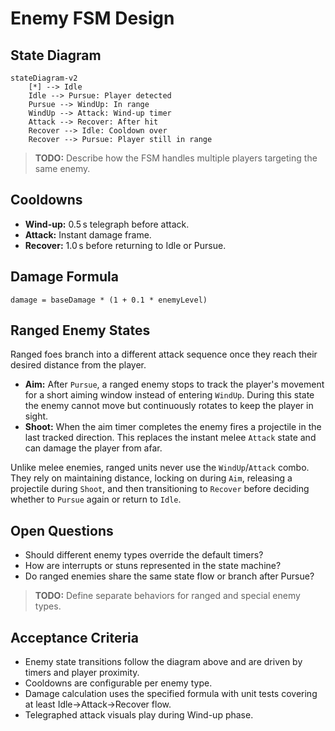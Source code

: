 # Enemy FSM Design

## State Diagram
```mermaid
stateDiagram-v2
    [*] --> Idle
    Idle --> Pursue: Player detected
    Pursue --> WindUp: In range
    WindUp --> Attack: Wind-up timer
    Attack --> Recover: After hit
    Recover --> Idle: Cooldown over
    Recover --> Pursue: Player still in range
```

> **TODO:** Describe how the FSM handles multiple players targeting the same enemy.

## Cooldowns
- **Wind-up:** 0.5 s telegraph before attack.
- **Attack:** Instant damage frame.
- **Recover:** 1.0 s before returning to Idle or Pursue.

## Damage Formula
`damage = baseDamage * (1 + 0.1 * enemyLevel)`

## Ranged Enemy States
Ranged foes branch into a different attack sequence once they reach
their desired distance from the player.

- **Aim:** After `Pursue`, a ranged enemy stops to track the player's
  movement for a short aiming window instead of entering `WindUp`. During
  this state the enemy cannot move but continuously rotates to keep the
  player in sight.
- **Shoot:** When the aim timer completes the enemy fires a projectile in
  the last tracked direction. This replaces the instant melee `Attack`
  state and can damage the player from afar.

Unlike melee enemies, ranged units never use the `WindUp`/`Attack`
combo. They rely on maintaining distance, locking on during `Aim`,
releasing a projectile during `Shoot`, and then transitioning to
`Recover` before deciding whether to `Pursue` again or return to
`Idle`.

## Open Questions
- Should different enemy types override the default timers?
- How are interrupts or stuns represented in the state machine?
- Do ranged enemies share the same state flow or branch after Pursue?
> **TODO:** Define separate behaviors for ranged and special enemy types.

## Acceptance Criteria
- Enemy state transitions follow the diagram above and are driven by timers and player proximity.
- Cooldowns are configurable per enemy type.
- Damage calculation uses the specified formula with unit tests covering at least Idle→Attack→Recover flow.
- Telegraphed attack visuals play during Wind-up phase.
